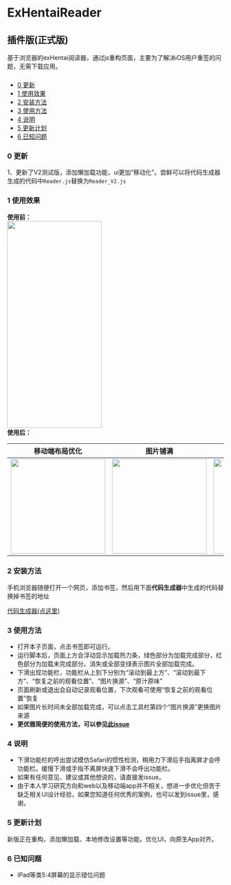 # ExHentaiReader  
## 插件版(正式版)  
基于浏览器的exHentai阅读器，通过js重构页面，主要为了解决iOS用户重签的问题，无需下载应用。
###
* [0 更新](#0-更新)  
* [1 使用效果](#1-使用效果)  
* [2 安装方法](#2-安装方法)  
* [3 使用方法](#3-使用方法)  
* [4 说明](#4-说明)
* [5 更新计划](#5-更新计划)
* [6 已知问题](#6-已知问题)  


### 0 更新  
1、更新了V2测试版，添加懒加载功能，ui更加“移动化”。尝鲜可以将代码生成器生成的代码中```Reader.js```替换为```Reader_V2.js```

### 1 使用效果
**使用前：**  
<img align=center src='https://raw.githubusercontent.com/manakanemu/ExHentaiReader/master/describe/1.jpg' width='220px' height='480px'>  
**使用后：**  

|移动端布局优化|图片铺满|下滑功能栏|标签翻译|
|-------|---------|--------|------------|
|<img src='https://raw.githubusercontent.com/manakanemu/ExHentaiReader/master/describe/2.jpg' width='220px'>|<img src='https://raw.githubusercontent.com/manakanemu/ExHentaiReader/master/describe/3.jpg' width='220px'>|<img src='https://raw.githubusercontent.com/manakanemu/ExHentaiReader/master/describe/4.jpg' width='220px'>|<img src='https://raw.githubusercontent.com/manakanemu/ExHentaiReader/master/describe/5.jpg' width='220px'>|


### 2 安装方法  
手机浏览器随便打开一个网页，添加书签，然后用下面**代码生成器**中生成的代码替换掉书签的地址

[代码生成器(点这里)](https://manakanemu.github.io/ExHentaiReader/)  
  
### 3 使用方法
* 打开本子页面，点击书签即可运行。  
* 运行脚本后，页面上方会浮动显示加载热力条，绿色部分为加载完成部分，红色部分为加载未完成部分。消失或全部变绿表示图片全部加载完成。
* 下滑出现功能栏，功能栏从上到下分别为“滚动到最上方”、“滚动到最下方”、“恢复之前的观看位置”、“图片换源”、“原汁原味”
* 页面刷新或退出会自动记录观看位置，下次观看可使用“恢复之前的观看位置”恢复
* 如果图片长时间未全部加载完成，可以点击工具栏第四个“图片换源”更换图片来源
* **更优雅简便的使用方法，可以参见[此issue](https://github.com/manakanemu/ExHentaiReader/issues/2)**



### 4 说明
* 下滑功能栏的呼出尝试模仿Safari的惯性检测，稍用力下滑后手指离屏才会呼功能栏。缓慢下滑或手指不离屏快速下滑不会呼出功能栏。
* 如果有任何意见、建议或其他想说的，请直接发issue。  
* 由于本人学习研究方向和web以及移动端app并不相关，想进一步优化但苦于缺乏相关UI设计经验，如果您知道任何优秀的案例，也可以发到issue里，感谢。

### 5 更新计划
新版正在重构，添加懒加载、本地修改设置等功能。优化UI，向原生App对齐。
### 6 已知问题
*  iPad等类5:4屏幕的显示错位问题

